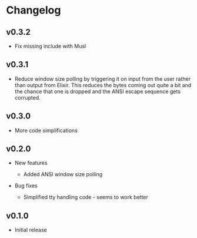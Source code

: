 # Changelog

## v0.3.2

* Fix missing include with Musl

## v0.3.1

* Reduce window size polling by triggering it on input from the user rather than
  output from Elixir. This reduces the bytes coming out quite a bit and the
  chance that one is dropped and the ANSI escape sequence gets corrupted.

## v0.3.0

* More code simplifications

## v0.2.0

* New features
  * Added ANSI window size polling

* Bug fixes
  * Simplified tty handling code - seems to work better

## v0.1.0

* Initial release
